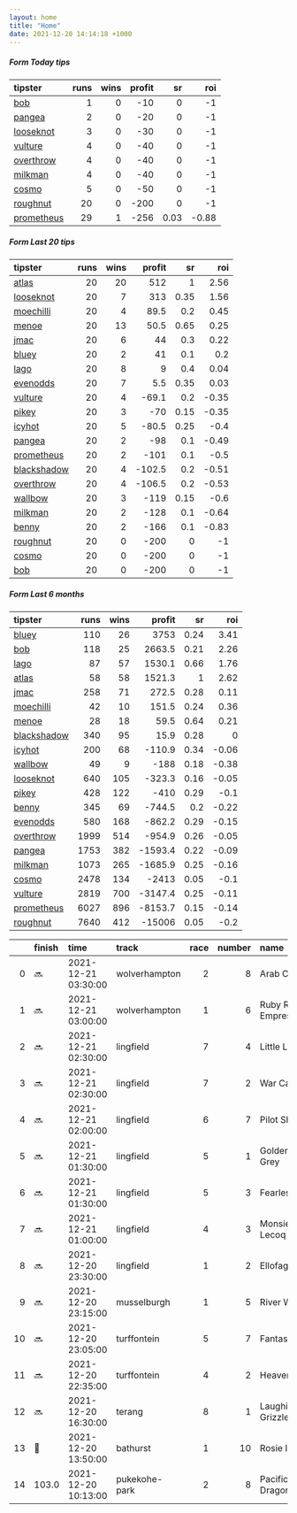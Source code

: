 ```yaml
---   
layout: home  
title: "Home"   
date: 2021-12-20 14:14:18 +1000  
---   
```



##### Form Today tips   

| tipster                                                       |   runs |   wins |   profit |   sr |   roi |
|:--------------------------------------------------------------|-------:|-------:|---------:|-----:|------:|
| [bob](https://mrwayneo.github.io/tips/bob.html)               |      1 |      0 |      -10 | 0    | -1    |
| [pangea](https://mrwayneo.github.io/tips/pangea.html)         |      2 |      0 |      -20 | 0    | -1    |
| [looseknot](https://mrwayneo.github.io/tips/looseknot.html)   |      3 |      0 |      -30 | 0    | -1    |
| [vulture](https://mrwayneo.github.io/tips/vulture.html)       |      4 |      0 |      -40 | 0    | -1    |
| [overthrow](https://mrwayneo.github.io/tips/overthrow.html)   |      4 |      0 |      -40 | 0    | -1    |
| [milkman](https://mrwayneo.github.io/tips/milkman.html)       |      4 |      0 |      -40 | 0    | -1    |
| [cosmo](https://mrwayneo.github.io/tips/cosmo.html)           |      5 |      0 |      -50 | 0    | -1    |
| [roughnut](https://mrwayneo.github.io/tips/roughnut.html)     |     20 |      0 |     -200 | 0    | -1    |
| [prometheus](https://mrwayneo.github.io/tips/prometheus.html) |     29 |      1 |     -256 | 0.03 | -0.88 |

##### Form Last 20 tips   

| tipster                                                         |   runs |   wins |   profit |   sr |   roi |
|:----------------------------------------------------------------|-------:|-------:|---------:|-----:|------:|
| [atlas](https://mrwayneo.github.io/tips/atlas.html)             |     20 |     20 |    512   | 1    |  2.56 |
| [looseknot](https://mrwayneo.github.io/tips/looseknot.html)     |     20 |      7 |    313   | 0.35 |  1.56 |
| [moechilli](https://mrwayneo.github.io/tips/moechilli.html)     |     20 |      4 |     89.5 | 0.2  |  0.45 |
| [menoe](https://mrwayneo.github.io/tips/menoe.html)             |     20 |     13 |     50.5 | 0.65 |  0.25 |
| [jmac](https://mrwayneo.github.io/tips/jmac.html)               |     20 |      6 |     44   | 0.3  |  0.22 |
| [bluey](https://mrwayneo.github.io/tips/bluey.html)             |     20 |      2 |     41   | 0.1  |  0.2  |
| [lago](https://mrwayneo.github.io/tips/lago.html)               |     20 |      8 |      9   | 0.4  |  0.04 |
| [evenodds](https://mrwayneo.github.io/tips/evenodds.html)       |     20 |      7 |      5.5 | 0.35 |  0.03 |
| [vulture](https://mrwayneo.github.io/tips/vulture.html)         |     20 |      4 |    -69.1 | 0.2  | -0.35 |
| [pikey](https://mrwayneo.github.io/tips/pikey.html)             |     20 |      3 |    -70   | 0.15 | -0.35 |
| [icyhot](https://mrwayneo.github.io/tips/icyhot.html)           |     20 |      5 |    -80.5 | 0.25 | -0.4  |
| [pangea](https://mrwayneo.github.io/tips/pangea.html)           |     20 |      2 |    -98   | 0.1  | -0.49 |
| [prometheus](https://mrwayneo.github.io/tips/prometheus.html)   |     20 |      2 |   -101   | 0.1  | -0.5  |
| [blackshadow](https://mrwayneo.github.io/tips/blackshadow.html) |     20 |      4 |   -102.5 | 0.2  | -0.51 |
| [overthrow](https://mrwayneo.github.io/tips/overthrow.html)     |     20 |      4 |   -106.5 | 0.2  | -0.53 |
| [wallbow](https://mrwayneo.github.io/tips/wallbow.html)         |     20 |      3 |   -119   | 0.15 | -0.6  |
| [milkman](https://mrwayneo.github.io/tips/milkman.html)         |     20 |      2 |   -128   | 0.1  | -0.64 |
| [benny](https://mrwayneo.github.io/tips/benny.html)             |     20 |      2 |   -166   | 0.1  | -0.83 |
| [roughnut](https://mrwayneo.github.io/tips/roughnut.html)       |     20 |      0 |   -200   | 0    | -1    |
| [cosmo](https://mrwayneo.github.io/tips/cosmo.html)             |     20 |      0 |   -200   | 0    | -1    |
| [bob](https://mrwayneo.github.io/tips/bob.html)                 |     20 |      0 |   -200   | 0    | -1    |

##### Form Last 6 months   

| tipster                                                         |   runs |   wins |   profit |   sr |   roi |
|:----------------------------------------------------------------|-------:|-------:|---------:|-----:|------:|
| [bluey](https://mrwayneo.github.io/tips/bluey.html)             |    110 |     26 |   3753   | 0.24 |  3.41 |
| [bob](https://mrwayneo.github.io/tips/bob.html)                 |    118 |     25 |   2663.5 | 0.21 |  2.26 |
| [lago](https://mrwayneo.github.io/tips/lago.html)               |     87 |     57 |   1530.1 | 0.66 |  1.76 |
| [atlas](https://mrwayneo.github.io/tips/atlas.html)             |     58 |     58 |   1521.3 | 1    |  2.62 |
| [jmac](https://mrwayneo.github.io/tips/jmac.html)               |    258 |     71 |    272.5 | 0.28 |  0.11 |
| [moechilli](https://mrwayneo.github.io/tips/moechilli.html)     |     42 |     10 |    151.5 | 0.24 |  0.36 |
| [menoe](https://mrwayneo.github.io/tips/menoe.html)             |     28 |     18 |     59.5 | 0.64 |  0.21 |
| [blackshadow](https://mrwayneo.github.io/tips/blackshadow.html) |    340 |     95 |     15.9 | 0.28 |  0    |
| [icyhot](https://mrwayneo.github.io/tips/icyhot.html)           |    200 |     68 |   -110.9 | 0.34 | -0.06 |
| [wallbow](https://mrwayneo.github.io/tips/wallbow.html)         |     49 |      9 |   -188   | 0.18 | -0.38 |
| [looseknot](https://mrwayneo.github.io/tips/looseknot.html)     |    640 |    105 |   -323.3 | 0.16 | -0.05 |
| [pikey](https://mrwayneo.github.io/tips/pikey.html)             |    428 |    122 |   -410   | 0.29 | -0.1  |
| [benny](https://mrwayneo.github.io/tips/benny.html)             |    345 |     69 |   -744.5 | 0.2  | -0.22 |
| [evenodds](https://mrwayneo.github.io/tips/evenodds.html)       |    580 |    168 |   -862.2 | 0.29 | -0.15 |
| [overthrow](https://mrwayneo.github.io/tips/overthrow.html)     |   1999 |    514 |   -954.9 | 0.26 | -0.05 |
| [pangea](https://mrwayneo.github.io/tips/pangea.html)           |   1753 |    382 |  -1593.4 | 0.22 | -0.09 |
| [milkman](https://mrwayneo.github.io/tips/milkman.html)         |   1073 |    265 |  -1685.9 | 0.25 | -0.16 |
| [cosmo](https://mrwayneo.github.io/tips/cosmo.html)             |   2478 |    134 |  -2413   | 0.05 | -0.1  |
| [vulture](https://mrwayneo.github.io/tips/vulture.html)         |   2819 |    700 |  -3147.4 | 0.25 | -0.11 |
| [prometheus](https://mrwayneo.github.io/tips/prometheus.html)   |   6027 |    896 |  -8153.7 | 0.15 | -0.14 |
| [roughnut](https://mrwayneo.github.io/tips/roughnut.html)       |   7640 |    412 | -15006   | 0.05 | -0.2  |

|    | finish            | time                | track         |   race |   number | name              |   odds | tipster         |
|---:|:------------------|:--------------------|:--------------|-------:|---------:|:------------------|-------:|:----------------|
|  0 | :soon:            | 2021-12-21 03:30:00 | wolverhampton |      2 |        8 | Arab Cinder       |   5    | looseknot       |
|  1 | :soon:            | 2021-12-21 03:00:00 | wolverhampton |      1 |        6 | Ruby Red Empress  |  11    | cosmo,bob       |
|  2 | :soon:            | 2021-12-21 02:30:00 | lingfield     |      7 |        4 | Little Light      |   5.5  | vulture,pangea  |
|  3 | :soon:            | 2021-12-21 02:30:00 | lingfield     |      7 |        2 | War Call          |   4.2  | overthrow       |
|  4 | :soon:            | 2021-12-21 02:00:00 | lingfield     |      6 |        7 | Pilot Show        |   8.5  | milkman         |
|  5 | :soon:            | 2021-12-21 01:30:00 | lingfield     |      5 |        1 | Golden Boy Grey   |   4.8  | milkman         |
|  6 | :soon:            | 2021-12-21 01:30:00 | lingfield     |      5 |        3 | Fearless          |   2.5  | vulture         |
|  7 | :soon:            | 2021-12-21 01:00:00 | lingfield     |      4 |        3 | Monsieur Lecoq    |   5.5  | overthrow       |
|  8 | :soon:            | 2021-12-20 23:30:00 | lingfield     |      1 |        2 | Ellofagetaway     |   5.5  | looseknot       |
|  9 | :soon:            | 2021-12-20 23:15:00 | musselburgh   |      1 |        5 | River Walk        |   1.65 | vulture,milkman |
| 10 | :soon:            | 2021-12-20 23:05:00 | turffontein   |      5 |        7 | Fantastical       |   0    | milkman         |
| 11 | :soon:            | 2021-12-20 22:35:00 | turffontein   |      4 |        2 | Heavens Girl      |   0    | vulture         |
| 12 | :soon:            | 2021-12-20 16:30:00 | terang        |      8 |        1 | Laughing Grizzley |   4.8  | pangea          |
| 13 | :2nd_place_medal: | 2021-12-20 13:50:00 | bathurst      |      1 |       10 | Rosie Impact      |   7.5  | looseknot       |
| 14 | 103.0             | 2021-12-20 10:13:00 | pukekohe-park |      2 |        8 | Pacific Dragon    |   1.01 | vulture         |